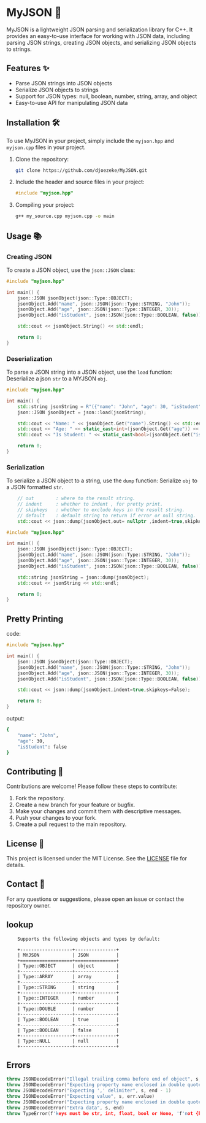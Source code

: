 # MyJSON 🚀

MyJSON is a lightweight JSON parsing and serialization library for C++. It provides an easy-to-use interface for working with JSON data, including parsing JSON strings, creating JSON objects, and serializing JSON objects to strings.

## Features ✨

- Parse JSON strings into JSON objects
- Serialize JSON objects to strings
- Support for JSON types: null, boolean, number, string, array, and object
- Easy-to-use API for manipulating JSON data

## Installation 🛠️

To use MyJSON in your project, simply include the `myjson.hpp` and `myjson.cpp` files in your project.

1. Clone the repository:

   ```sh
   git clone https://github.com/djoezeke/MyJSON.git
   ```

2. Include the header and source files in your project:

   ```cpp
   #include "myjson.hpp"
   ```

3. Compiling your project:

   ```sh
   g++ my_source.cpp myjson.cpp -o main
   ```

## Usage 📚

### Creating JSON

To create a JSON object, use the `json::JSON` class:

```cpp
#include "myjson.hpp"

int main() {
    json::JSON jsonObject(json::Type::OBJECT);
    jsonObject.Add("name", json::JSON(json::Type::STRING, "John"));
    jsonObject.Add("age", json::JSON(json::Type::INTEGER, 30));
    jsonObject.Add("isStudent", json::JSON(json::Type::BOOLEAN, false));

    std::cout << jsonObject.String() << std::endl;

    return 0;
}
```

### Deserialization

To parse a JSON string into a JSON object, use the `load` function:
Deserialize a json `str` to a MYJSON `obj`.

```cpp
#include "myjson.hpp"

int main() {
    std::string jsonString = R"({"name": "John", "age": 30, "isStudent": false})";
    json::JSON jsonObject = json::load(jsonString);

    std::cout << "Name: " << jsonObject.Get("name").String() << std::endl;
    std::cout << "Age: " << static_cast<int>(jsonObject.Get("age")) << std::endl;
    std::cout << "Is Student: " << static_cast<bool>(jsonObject.Get("isStudent")) << std::endl;

    return 0;
}
```

### Serialization

To serialize a JSON object to a string, use the `dump` function:
Serialize `obj` to a JSON formatted `str`.

```cpp
    // out        : where to the result string.
    // indent     : whether to indent , for pretty print.
    // skipkeys   : whether to exclude keys in the result string.
    // default    : default string to return if error or null string.
    std::cout << json::dump(jsonObject,out= nullptr ,indent=true,skipkeys=False,default=None, sort_keys=False);
```

```cpp
#include "myjson.hpp"

int main() {
    json::JSON jsonObject(json::Type::OBJECT);
    jsonObject.Add("name", json::JSON(json::Type::STRING, "John"));
    jsonObject.Add("age", json::JSON(json::Type::INTEGER, 30));
    jsonObject.Add("isStudent", json::JSON(json::Type::BOOLEAN, false));

    std::string jsonString = json::dump(jsonObject);
    std::cout << jsonString << std::endl;

    return 0;
}
```

## Pretty Printing

code:

```cpp
#include "myjson.hpp"

int main() {
    json::JSON jsonObject(json::Type::OBJECT);
    jsonObject.Add("name", json::JSON(json::Type::STRING, "John"));
    jsonObject.Add("age", json::JSON(json::Type::INTEGER, 30));
    jsonObject.Add("isStudent", json::JSON(json::Type::BOOLEAN, false));

    std::cout << json::dump(jsonObject,indent=true,skipkeys=False);

    return 0;
}
```

output:

```sh
{
    "name": "John",
    "age": 30,
    "isStudent": false
}
```

## Contributing 🤝

Contributions are welcome! Please follow these steps to contribute:

1. Fork the repository.
2. Create a new branch for your feature or bugfix.
3. Make your changes and commit them with descriptive messages.
4. Push your changes to your fork.
5. Create a pull request to the main repository.

## License 📄

This project is licensed under the MIT License. See the [LICENSE](LICENSE) file for details.

## Contact 📧

For any questions or suggestions, please open an issue or contact the repository owner.

## lookup

```
    Supports the following objects and types by default:

    +-------------------+---------------+
    | MYJSON            | JSON          |
    +===================+===============+
    | Type::OBJECT      | object        |
    +-------------------+---------------+
    | Type::ARRAY       | array         |
    +-------------------+---------------+
    | Type::STRING      | string        |
    +-------------------+---------------+
    | Type::INTEGER     | number        |
    +-------------------+---------------+
    | Type::DOUBLE      | number        |
    +-------------------+---------------+
    | Type::BOOLEAN     | true          |
    +-------------------+---------------+
    | Type::BOOLEAN     | false         |
    +-------------------+---------------+
    | Type::NULL        | null          |
    +-------------------+---------------+

```

## Errors

```cpp
throw JSONDecodeError("Illegal trailing comma before end of object", s, comma_idx)
throw JSONDecodeError("Expecting property name enclosed in double quotes", s, end - 1)
throw JSONDecodeError("Expecting ',' delimiter", s, end - 1)
throw JSONDecodeError("Expecting value", s, err.value)
throw JSONDecodeError("Expecting property name enclosed in double quotes", s, end)
throw JSONDecodeError("Extra data", s, end)
throw TypeError(f'keys must be str, int, float, bool or None, 'f'not {key.__class__.__name__}')

```
